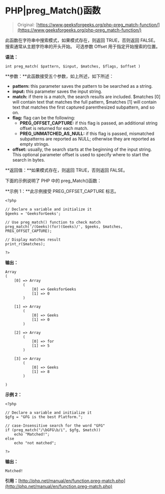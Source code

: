 # PHP|preg_Match()函数

> Original: [https://www.geeksforgeeks.org/php-preg_match-function/](https://www.geeksforgeeks.org/php-preg_match-function/)

此函数在字符串中搜索模式，如果模式存在，则返回 TRUE，否则返回 FALSE。 搜索通常从主题字符串的开头开始。 可选参数 Offset 用于指定开始搜索的位置。

**语法：**

```
int preg_match( $pattern, $input, $matches, $flags, $offset )
```

**参数：**此函数接受五个参数，如上所述，如下所述：

*   **pattern:** this parameter saves the pattern to be searched as a string.
*   **input:** this parameter saves the input string.
*   **match:** if there is a match, the search results are included. $matches [0] will contain text that matches the full pattern, $matches [1] will contain text that matches the first captured parenthesized subpattern, and so on.
*   **flag:** flag can be the following:
    *   **PREG_OFFSET_CAPTURE:** if this flag is passed, an additional string offset is returned for each match.
    *   **PREG_UNMATCHED_AS_NULL:** if this flag is passed, mismatched subpatterns are reported as NULL; otherwise they are reported as empty strings.
*   **offset:** usually, the search starts at the beginning of the input string. This optional parameter offset is used to specify where to start the search in bytes.

**返回值：**如果模式存在，则返回 TRUE，否则返回 FALSE。

下面的示例说明了 PHP 中的 preg_Match()函数：

**示例 1：**此示例接受 PREG_OFFSET_CAPTURE 标志。

```
<?php

// Declare a variable and initialize it
$geeks = 'GeeksforGeeks';

// Use preg_match() function to check match
preg_match('/(Geeks)(for)(Geeks)/', $geeks, $matches, PREG_OFFSET_CAPTURE);

// Display matches result
print_r($matches);

?>
```

**输出：**

```
Array
(
    [0] => Array
        (
            [0] => GeeksforGeeks
            [1] => 0
        )

    [1] => Array
        (
            [0] => Geeks
            [1] => 0
        )

    [2] => Array
        (
            [0] => for
            [1] => 5
        )

    [3] => Array
        (
            [0] => Geeks
            [1] => 8
        )

)

```

**示例 2：**

```
<?php

// Declare a variable and initialize it
$gfg = "GFG is the best Platform.";

// case-Insensitive search for the word "GFG"
if (preg_match("/\bGFG\b/i", $gfg, $match)) 
    echo "Matched!";
else
    echo "not matched";

?>
```

**输出：**

```
Matched!

```

**引用：**[http://php.net/manual/en/function.preg-match.php](http://php.net/manual/en/function.preg-match.php)